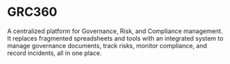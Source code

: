 # GRC360
A centralized platform for Governance, Risk, and Compliance management. It replaces fragmented spreadsheets and tools with an integrated system to manage governance documents, track risks, monitor compliance, and record incidents, all in one place.
